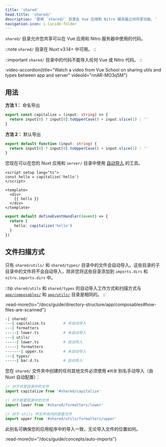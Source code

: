 ```yaml
---
title: 'shared'
head.title: 'shared/'
description: '使用 `shared/` 目录在 Vue 应用和 Nitro 服务器之间共享功能。'
navigation.icon: i-lucide-folder
---
```


`shared/` 目录允许您共享可以在 Vue 应用和 Nitro 服务器中使用的代码。

::note
`shared/` 目录在 Nuxt v3.14+ 中可用。
::

::important
`shared/` 目录中的代码不能导入任何 Vue 或 Nitro 代码。
::

:video-accordion{title="Watch a video from Vue School on sharing utils and types between app and server" videoId="nnAR-MO3q5M"}

## 用法

**方法 1：** 命名导出

```ts twoslash [shared/utils/capitalize.ts]
export const capitalize = (input: string) => {
  return input[0] ? input[0].toUpperCase() + input.slice(1) : ''
}
```

**方法 2：** 默认导出

```ts twoslash [shared/utils/capitalize.ts]
export default function (input: string) {
  return input[0] ? input[0].toUpperCase() + input.slice(1) : ''
}
```

您现在可以在您的 Nuxt 应用和 `server/` 目录中使用 [自动导入](/docs/guide/directory-structure/shared#auto-imports) 的工具。

```vue [app/app.vue]
<script setup lang="ts">
const hello = capitalize('hello')
</script>

<template>
  <div>
    {{ hello }}
  </div>
</template>
```

```ts [server/api/hello.get.ts]
export default defineEventHandler((event) => {
  return {
    hello: capitalize('hello')
  }
})
```

## 文件扫描方式

只有 `shared/utils/` 和 `shared/types/` 目录中的文件会自动导入。这些目录的子目录中的文件将不会自动导入，除非您将这些目录添加到 `imports.dirs` 和 `nitro.imports.dirs` 中。

::tip
`shared/utils` 和 `shared/types` 的自动导入工作方式和扫描方式与 [`app/composables/`](/docs/guide/directory-structure/app/composables) 和 [`app/utils/`](/docs/guide/directory-structure/app/utils) 目录是相同的。
::

:read-more{to="/docs/guide/directory-structure/app/composables#how-files-are-scanned"}

```bash [目录结构]
-| shared/
---| capitalize.ts        # 未自动导入
---| formatters
-----| lower.ts           # 未自动导入
---| utils/
-----| lower.ts           # 自动导入
-----| formatters
-------| upper.ts         # 未自动导入
---| types/
-----| bar.d.ts           # 自动导入
```

您在 `shared/` 文件夹中创建的任何其他文件必须使用 `#共享` 别名手动导入（由 Nuxt 自动配置）：

```ts
// 对于共享目录中的文件
import capitalize from '#shared/capitalize'

// 对于嵌套目录中的文件
import lower from '#shared/formatters/lower'

// 对于 utils 中文件夹内的嵌套文件
import upper from '#shared/utils/formatters/upper'
```

此别名可确保您的应用程序中的导入一致，无论导入文件的位置如何。

:read-more{to="/docs/guide/concepts/auto-imports"}
